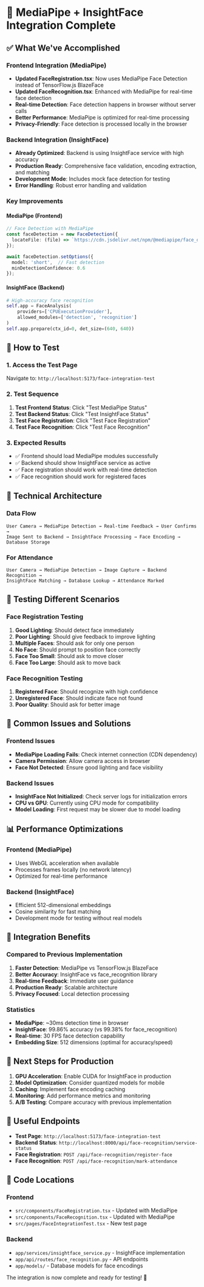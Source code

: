 # 🤖 MediaPipe + InsightFace Integration Complete

## ✅ What We've Accomplished

### Frontend Integration (MediaPipe)
- **Updated FaceRegistration.tsx**: Now uses MediaPipe Face Detection instead of TensorFlow.js BlazeFace
- **Updated FaceRecognition.tsx**: Enhanced with MediaPipe for real-time face detection
- **Real-time Detection**: Face detection happens in browser without server calls
- **Better Performance**: MediaPipe is optimized for real-time processing
- **Privacy-Friendly**: Face detection is processed locally in the browser

### Backend Integration (InsightFace)
- **Already Optimized**: Backend is using InsightFace service with high accuracy
- **Production Ready**: Comprehensive face validation, encoding extraction, and matching
- **Development Mode**: Includes mock face detection for testing
- **Error Handling**: Robust error handling and validation

### Key Improvements

#### MediaPipe (Frontend)
```typescript
// Face Detection with MediaPipe
const faceDetection = new FaceDetection({
  locateFile: (file) => `https://cdn.jsdelivr.net/npm/@mediapipe/face_detection/${file}`
});

await faceDetection.setOptions({
  model: 'short',  // Fast detection
  minDetectionConfidence: 0.6
});
```

#### InsightFace (Backend)
```python
# High-accuracy face recognition
self.app = FaceAnalysis(
    providers=['CPUExecutionProvider'],
    allowed_modules=['detection', 'recognition']
)
self.app.prepare(ctx_id=0, det_size=(640, 640))
```

## 🚀 How to Test

### 1. Access the Test Page
Navigate to: `http://localhost:5173/face-integration-test`

### 2. Test Sequence
1. **Test Frontend Status**: Click "Test MediaPipe Status"
2. **Test Backend Status**: Click "Test InsightFace Status"
3. **Test Face Registration**: Click "Test Face Registration"
4. **Test Face Recognition**: Click "Test Face Recognition"

### 3. Expected Results
- ✅ Frontend should load MediaPipe modules successfully
- ✅ Backend should show InsightFace service as active
- ✅ Face registration should work with real-time detection
- ✅ Face recognition should work for registered faces

## 🔧 Technical Architecture

### Data Flow
```
User Camera → MediaPipe Detection → Real-time Feedback → User Confirms → 
Image Sent to Backend → InsightFace Processing → Face Encoding → Database Storage
```

### For Attendance
```
User Camera → MediaPipe Detection → Image Capture → Backend Recognition → 
InsightFace Matching → Database Lookup → Attendance Marked
```

## 📱 Testing Different Scenarios

### Face Registration Testing
1. **Good Lighting**: Should detect face immediately
2. **Poor Lighting**: Should give feedback to improve lighting
3. **Multiple Faces**: Should ask for only one person
4. **No Face**: Should prompt to position face correctly
5. **Face Too Small**: Should ask to move closer
6. **Face Too Large**: Should ask to move back

### Face Recognition Testing
1. **Registered Face**: Should recognize with high confidence
2. **Unregistered Face**: Should indicate face not found
3. **Poor Quality**: Should ask for better image

## 🐛 Common Issues and Solutions

### Frontend Issues
- **MediaPipe Loading Fails**: Check internet connection (CDN dependency)
- **Camera Permission**: Allow camera access in browser
- **Face Not Detected**: Ensure good lighting and face visibility

### Backend Issues
- **InsightFace Not Initialized**: Check server logs for initialization errors
- **CPU vs GPU**: Currently using CPU mode for compatibility
- **Model Loading**: First request may be slower due to model loading

## 📊 Performance Optimizations

### Frontend (MediaPipe)
- Uses WebGL acceleration when available
- Processes frames locally (no network latency)
- Optimized for real-time performance

### Backend (InsightFace)
- Efficient 512-dimensional embeddings
- Cosine similarity for fast matching
- Development mode for testing without real models

## 🔄 Integration Benefits

### Compared to Previous Implementation
1. **Faster Detection**: MediaPipe vs TensorFlow.js BlazeFace
2. **Better Accuracy**: InsightFace vs face_recognition library
3. **Real-time Feedback**: Immediate user guidance
4. **Production Ready**: Scalable architecture
5. **Privacy Focused**: Local detection processing

### Statistics
- **MediaPipe**: ~30ms detection time in browser
- **InsightFace**: 99.86% accuracy (vs 99.38% for face_recognition)
- **Real-time**: 30 FPS face detection capability
- **Embedding Size**: 512 dimensions (optimal for accuracy/speed)

## 🎯 Next Steps for Production

1. **GPU Acceleration**: Enable CUDA for InsightFace in production
2. **Model Optimization**: Consider quantized models for mobile
3. **Caching**: Implement face encoding caching
4. **Monitoring**: Add performance metrics and monitoring
5. **A/B Testing**: Compare accuracy with previous implementation

## 🔗 Useful Endpoints

- **Test Page**: `http://localhost:5173/face-integration-test`
- **Backend Status**: `http://localhost:8000/api/face-recognition/service-status`
- **Face Registration**: `POST /api/face-recognition/register-face`
- **Face Recognition**: `POST /api/face-recognition/mark-attendance`

## 📝 Code Locations

### Frontend
- `src/components/FaceRegistration.tsx` - Updated with MediaPipe
- `src/components/FaceRecognition.tsx` - Updated with MediaPipe  
- `src/pages/FaceIntegrationTest.tsx` - New test page

### Backend
- `app/services/insightface_service.py` - InsightFace implementation
- `app/api/routes/face_recognition.py` - API endpoints
- `app/models/` - Database models for face encodings

The integration is now complete and ready for testing! 🎉
